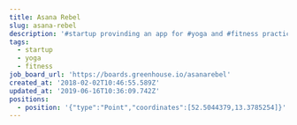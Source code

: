 ```yaml
---
title: Asana Rebel
slug: asana-rebel
description: '#startup provinding an app for #yoga and #fitness practice'
tags:
  - startup
  - yoga
  - fitness
job_board_url: 'https://boards.greenhouse.io/asanarebel'
created_at: '2018-02-02T10:46:55.589Z'
updated_at: '2019-06-16T10:36:09.742Z'
positions:
  - position: '{"type":"Point","coordinates":[52.5044379,13.3785254]}'
---
```


